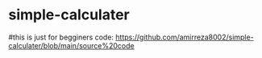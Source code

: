 # simple-calculater
#this is just for begginers
code: https://github.com/amirreza8002/simple-calculater/blob/main/source%20code
